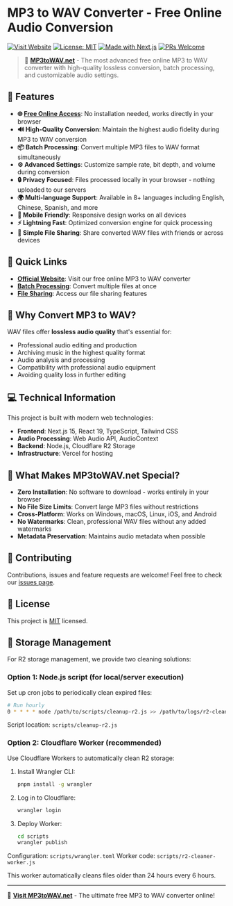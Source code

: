 # MP3 to WAV Converter - Free Online Audio Conversion

[![Visit Website](https://img.shields.io/badge/Visit-mp3towav.net-blue.svg)](https://mp3towav.net)
[![License: MIT](https://img.shields.io/badge/License-MIT-blue.svg)](https://opensource.org/licenses/MIT)
[![Made with Next.js](https://img.shields.io/badge/Next.js-15.x-black.svg)](https://nextjs.org)
[![PRs Welcome](https://img.shields.io/badge/PRs-welcome-brightgreen.svg)](http://makeapullrequest.com)

> 🎵 **[MP3toWAV.net](https://mp3towav.net)** - The most advanced free online MP3 to WAV converter with high-quality lossless conversion, batch processing, and customizable audio settings.

## 🚀 Features

- **🌐 [Free Online Access](https://mp3towav.net)**: No installation needed, works directly in your browser
- **🔊 High-Quality Conversion**: Maintain the highest audio fidelity during MP3 to WAV conversion
- **📦 Batch Processing**: Convert multiple MP3 files to WAV format simultaneously
- **⚙️ Advanced Settings**: Customize sample rate, bit depth, and volume during conversion
- **🔒 Privacy Focused**: Files processed locally in your browser - nothing uploaded to our servers
- **🌍 Multi-language Support**: Available in 8+ languages including English, Chinese, Spanish, and more
- **📱 Mobile Friendly**: Responsive design works on all devices
- **⚡ Lightning Fast**: Optimized conversion engine for quick processing
- **💾 Simple File Sharing**: Share converted WAV files with friends or across devices

## 🔗 Quick Links

- **[Official Website](https://mp3towav.net)**: Visit our free online MP3 to WAV converter
- **[Batch Processing](https://mp3towav.net/batch-process)**: Convert multiple files at once
- **[File Sharing](https://mp3towav.net/share)**: Access our file sharing features

## 🤔 Why Convert MP3 to WAV?

WAV files offer **lossless audio quality** that's essential for:
- Professional audio editing and production
- Archiving music in the highest quality format
- Audio analysis and processing
- Compatibility with professional audio equipment
- Avoiding quality loss in further editing

## 💻 Technical Information

This project is built with modern web technologies:

- **Frontend**: Next.js 15, React 19, TypeScript, Tailwind CSS
- **Audio Processing**: Web Audio API, AudioContext
- **Backend**: Node.js, Cloudflare R2 Storage
- **Infrastructure**: Vercel for hosting

## 🌟 What Makes MP3toWAV.net Special?

- **Zero Installation**: No software to download - works entirely in your browser
- **No File Size Limits**: Convert large MP3 files without restrictions
- **Cross-Platform**: Works on Windows, macOS, Linux, iOS, and Android
- **No Watermarks**: Clean, professional WAV files without any added watermarks
- **Metadata Preservation**: Maintains audio metadata when possible

## 🤝 Contributing

Contributions, issues and feature requests are welcome! Feel free to check our [issues page](https://github.com/asce0110/mp3towav/issues).

## 📝 License

This project is [MIT](LICENSE) licensed.

## 🧹 Storage Management

For R2 storage management, we provide two cleaning solutions:

### Option 1: Node.js script (for local/server execution)

Set up cron jobs to periodically clean expired files:

```bash
# Run hourly
0 * * * * node /path/to/scripts/cleanup-r2.js >> /path/to/logs/r2-cleanup.log 2>&1
```

Script location: `scripts/cleanup-r2.js`

### Option 2: Cloudflare Worker (recommended)

Use Cloudflare Workers to automatically clean R2 storage:

1. Install Wrangler CLI:
   ```bash
   pnpm install -g wrangler
   ```

2. Log in to Cloudflare:
   ```bash
   wrangler login
   ```

3. Deploy Worker:
   ```bash
   cd scripts
   wrangler publish
   ```

Configuration: `scripts/wrangler.toml`
Worker code: `scripts/r2-cleaner-worker.js`

This worker automatically cleans files older than 24 hours every 6 hours.

---

🌟 **[Visit MP3toWAV.net](https://mp3towav.net)** - The ultimate free MP3 to WAV converter online! 